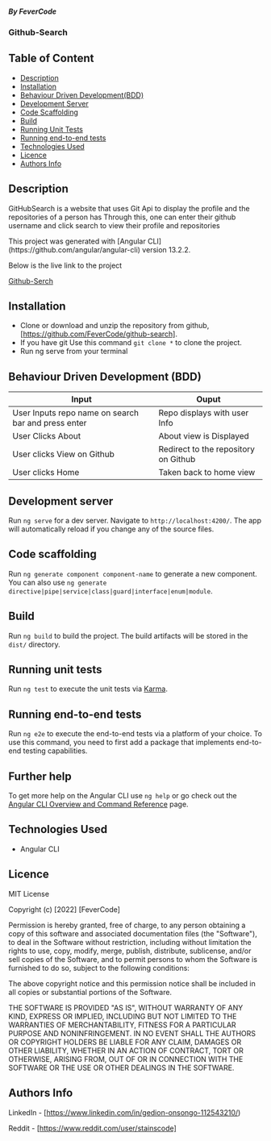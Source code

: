 ##### By FeverCode 
### Github-Search

## Table of Content

+ [Description](#description)
+ [Installation](#installation)
+ [Behaviour Driven Development(BDD)](#behaviour-driven-development-bdd)
+ [Development Server](#development-server)
+ [Code Scaffolding](#code-scaffolding)
+ [Build](#build)
+ [Running Unit Tests](#running-unit-tests)
+ [Running end-to-end tests](#running-end-to-end-tests)
+ [Technologies Used](technologies-used)
+ [Licence](#licence)
+ [Authors Info](#authors-info)


## Description
<p>GitHubSearch is a website that uses Git Api to display the profile and the repositories of a person has
Through this, one can enter their github username and click search to view their profile and repositories</p>
This project was generated with [Angular CLI](https://github.com/angular/angular-cli) version 13.2.2.

<P>Below is the live link to the project</P>

[Github-Serch]()

## Installation
- Clone  or download and unzip the repository from github, [https://github.com/FeverCode/github-search].
- If you have git Use this command `git clone *` to clone the project.
- Run ng serve from your terminal



## Behaviour Driven Development (BDD)

| Input                        | Ouput                                                                                            |
|--------------------------    |----------------------------------------------------------------------------------------------    |
| User Inputs repo name on search bar and press enter     | Repo displays with user Info                  |
| User Clicks About          | About view is Displayed            |
| User clicks View on Github        |  Redirect to the repository on Github      |
| User clicks Home     | Taken back to home view     |

## Development server

Run `ng serve` for a dev server. Navigate to `http://localhost:4200/`. The app will automatically reload if you change any of the source files.

## Code scaffolding

Run `ng generate component component-name` to generate a new component. You can also use `ng generate directive|pipe|service|class|guard|interface|enum|module`.

## Build

Run `ng build` to build the project. The build artifacts will be stored in the `dist/` directory.

## Running unit tests

Run `ng test` to execute the unit tests via [Karma](https://karma-runner.github.io).

## Running end-to-end tests

Run `ng e2e` to execute the end-to-end tests via a platform of your choice. To use this command, you need to first add a package that implements end-to-end testing capabilities.

## Further help

To get more help on the Angular CLI use `ng help` or go check out the [Angular CLI Overview and Command Reference](https://angular.io/cli) page.

## Technologies Used
- Angular CLI

## Licence

MIT License

Copyright (c) [2022] [FeverCode]

Permission is hereby granted, free of charge, to any person obtaining a copy
of this software and associated documentation files (the "Software"), to deal
in the Software without restriction, including without limitation the rights
to use, copy, modify, merge, publish, distribute, sublicense, and/or sell
copies of the Software, and to permit persons to whom the Software is
furnished to do so, subject to the following conditions:

The above copyright notice and this permission notice shall be included in all
copies or substantial portions of the Software.

THE SOFTWARE IS PROVIDED "AS IS", WITHOUT WARRANTY OF ANY KIND, EXPRESS OR
IMPLIED, INCLUDING BUT NOT LIMITED TO THE WARRANTIES OF MERCHANTABILITY,
FITNESS FOR A PARTICULAR PURPOSE AND NONINFRINGEMENT. IN NO EVENT SHALL THE
AUTHORS OR COPYRIGHT HOLDERS BE LIABLE FOR ANY CLAIM, DAMAGES OR OTHER
LIABILITY, WHETHER IN AN ACTION OF CONTRACT, TORT OR OTHERWISE, ARISING FROM,
OUT OF OR IN CONNECTION WITH THE SOFTWARE OR THE USE OR OTHER DEALINGS IN THE
SOFTWARE.


## Authors Info

LinkedIn - [https://www.linkedin.com/in/gedion-onsongo-112543210/)

Reddit - [https://www.reddit.com/user/stainscode]
   
